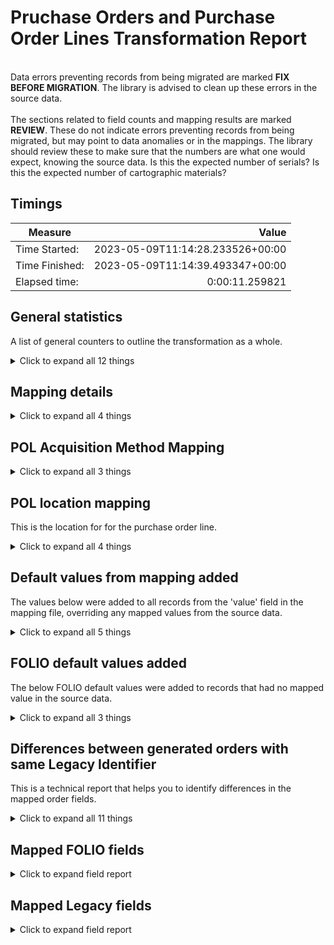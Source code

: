 # Pruchase Orders and Purchase Order Lines Transformation Report   
<br/>Data errors preventing records from being migrated are marked **FIX BEFORE MIGRATION**. The library is advised to clean up these errors in the source data.<br/><br/> The sections related to field counts and mapping results are marked **REVIEW**. These do not indicate errors preventing records from being migrated, but may point to data anomalies or in the mappings. The library should review these to make sure that the numbers are what one would expect, knowing the source data. Is this the expected number of serials? Is this the expected number of cartographic materials?
## Timings   
   
Measure | Value   
--- | ---:   
Time Started: | 2023-05-09T11:14:28.233526+00:00   
Time Finished: | 2023-05-09T11:14:39.493347+00:00   
Elapsed time: | 0:00:11.259821   
   
## General statistics    
A list of general counters to outline the transformation as a whole.    
<details><summary>Click to expand all 12 things</summary>     
   
Measure | Count   
--- | ---:   
DATA ISSUE Vendors not matched to FOLIO Organizations | 1   
FAILED Records failed due to an error | 1   
Instances not matched to migrated bib records | 24   
Notes without content that were discarded. Set some default value if you only intend to set the note title | 8   
Number of empty rows in sierra_orders_with_blanket_orders.tsv | 0   
Number of files processed | 1   
Number of rows in sierra_orders_with_blanket_orders.tsv | 9   
Rows merged to create Purchase Orders | 3   
TOTAL Purchase Order Lines created | 8   
TOTAL Purchase Orders created | 5   
Vendors matched to FOLIO Organizations | 8   
</details>   
   
## Mapping details    
    
<details><summary>Click to expand all 4 things</summary>     
   
Measure | Count   
--- | ---:   
Replaced b in FORM with Physical Resource | 24   
Replaced p in ORD TYPE with Ongoing | 4   
Replaced s in ORD TYPE with One-Time | 5   
</details>   
   
## POL Acquisition Method Mapping    
    
<details><summary>Click to expand all 3 things</summary>     
   
Measure | Count   
--- | ---:   
p -> Purchase | 12   
s -> Purchase | 12   
</details>   
   
## POL location mapping    
This is the location for for the purchase order line.    
<details><summary>Click to expand all 4 things</summary>     
   
Measure | Count   
--- | ---:   
Unmapped (Default value was set) -- cjos  -> migration | 6   
Unmapped (Default value was set) -- maos  -> migration | 6   
Unmapped (Default value was set) -- masl  -> migration | 12   
</details>   
   
## Default values from mapping added    
The values below were added to all records from the 'value' field in the mapping file, overriding any mapped values from the source data.    
<details><summary>Click to expand all 5 things</summary>     
   
Measure | Count   
--- | ---:   
A migrated note added to notes[0].title | 8   
API added to compositePoLines[0].source | 24   
f5bba0d2-7732-4687-8311-a2cb0eaa12e5 added to notes[0].typeId | 8   
orders added to notes[0].domain | 8   
</details>   
   
## FOLIO default values added    
The below FOLIO default values were added to records that had no mapped value in the source data.    
<details><summary>Click to expand all 3 things</summary>     
   
Measure | Count   
--- | ---:   
 added to compositePoLines[0].instanceId | 3   
 added to notes[0].content | 8   
</details>   
   
## Differences between generated orders with same Legacy Identifier    
This is a technical report that helps you to identify differences in the mapped order fields.     
<details><summary>Click to expand all 11 things</summary>     
   
Measure | Count   
--- | ---:   
root['compositePoLines'][0]['cost']['currency'] | 1   
root['compositePoLines'][0]['cost']['poLineEstimatedPrice'] | 3   
root['compositePoLines'][0]['cost']['quantityPhysical'] | 1   
root['compositePoLines'][0]['id'] | 3   
root['compositePoLines'][0]['instanceId'] | 3   
root['compositePoLines'][0]['locations'][0]['quantity'] | 1   
root['compositePoLines'][0]['titleOrPackage'] | 3   
root['compositePoLines'][1] | 1   
root['metadata']['createdDate'] | 3   
root['metadata']['updatedDate'] | 3   
</details>   

## Mapped FOLIO fields
<details><summary>Click to expand field report</summary>     

FOLIO Field | Mapped | Unmapped  
--- | --- | ---:  
acqUnitIds | 0 (0%) | 9 (100%) 
approvalDate | 0 (0%) | 9 (100%) 
approved | 0 (0%) | 9 (100%) 
approvedById | 0 (0%) | 9 (100%) 
assignedTo | 0 (0%) | 9 (100%) 
billTo | 0 (0%) | 9 (100%) 
closeReason | 0 (0%) | 9 (100%) 
compositePoLines | 8 (89%) | 1 (11%) 
compositePoLines.acquisitionMethod | 8 (89%) | 1 (11%) 
compositePoLines.cost | 8 (89%) | 1 (11%) 
compositePoLines.cost.currency | 8 (89%) | 1 (11%) 
compositePoLines.cost.poLineEstimatedPrice | 8 (89%) | 1 (11%) 
compositePoLines.cost.quantityPhysical | 8 (89%) | 1 (11%) 
compositePoLines.id | 8 (89%) | 1 (11%) 
compositePoLines.instanceId | 7 (78%) | 2 (22%) 
compositePoLines.locations | 8 (89%) | 1 (11%) 
compositePoLines.locations.locationId | 8 (89%) | 1 (11%) 
compositePoLines.locations.quantity | 8 (89%) | 1 (11%) 
compositePoLines.orderFormat | 8 (89%) | 1 (11%) 
compositePoLines.source | 8 (89%) | 1 (11%) 
compositePoLines.titleOrPackage | 8 (89%) | 1 (11%) 
dateOrdered | 0 (0%) | 9 (100%) 
id | 8 (89%) | 1 (11%) 
manualPo | 0 (0%) | 9 (100%) 
metadata | 8 (89%) | 1 (11%) 
metadata.createdByUserId | 8 (89%) | 1 (11%) 
metadata.createdDate | 8 (89%) | 1 (11%) 
metadata.updatedByUserId | 8 (89%) | 1 (11%) 
metadata.updatedDate | 8 (89%) | 1 (11%) 
needReEncumber | 0 (0%) | 9 (100%) 
notes | 0 (0%) | 9 (100%) 
ongoing | 0 (0%) | 9 (100%) 
orderType | 8 (89%) | 1 (11%) 
poNumber | 8 (89%) | 1 (11%) 
poNumberPrefix | 0 (0%) | 9 (100%) 
poNumberSuffix | 0 (0%) | 9 (100%) 
reEncumber | 0 (0%) | 9 (100%) 
shipTo | 0 (0%) | 9 (100%) 
tags | 0 (0%) | 9 (100%) 
template | 0 (0%) | 9 (100%) 
totalEncumbered | 0 (0%) | 9 (100%) 
totalEstimatedPrice | 0 (0%) | 9 (100%) 
totalExpended | 0 (0%) | 9 (100%) 
totalItems | 0 (0%) | 9 (100%) 
vendor | 8 (89%) | 1 (11%) 
workflowStatus | 0 (0%) | 9 (100%) 
</details>   

## Mapped Legacy fields
<details><summary>Click to expand field report</summary>     

Legacy Field | Present | Mapped | Unmapped  
--- | --- | --- | ---:  
ACQ TYPE | 24 (266.7%) | 24 (267%) | 0  
BLANKET PO | 33 (366.7%) | 33 (367%) | 0  
COPIES | 24 (266.7%) | 24 (267%) | 0  
FORM | 24 (266.7%) | 24 (267%) | 0  
LOCATION | 24 (266.7%) | 24 (267%) | 0  
ORD TYPE | 9 (100.0%) | 9 (100%) | 0  
RECORD #(BIBLIO) | 24 (266.7%) | 24 (267%) | 0  
TITLE | 24 (266.7%) | 24 (267%) | 0  
VENDOR | 8 (88.9%) | 8 (89%) | 0  
</details>   
